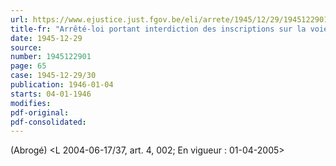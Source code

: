 ```yaml
---
url: https://www.ejustice.just.fgov.be/eli/arrete/1945/12/29/1945122901/justel
title-fr: "Arrêté-loi portant interdiction des inscriptions sur la voie publique. (NOTE : Consultation des versions antérieures à partir du 02-04-1992 et mise à jour au 23-07-2004)."
date: 1945-12-29
source:
number: 1945122901
page: 65
case: 1945-12-29/30
publication: 1946-01-04
starts: 04-01-1946
modifies:
pdf-original:
pdf-consolidated:
---
```


(Abrogé) <L 2004-06-17/37, art. 4, 002;  En vigueur :  01-04-2005>
